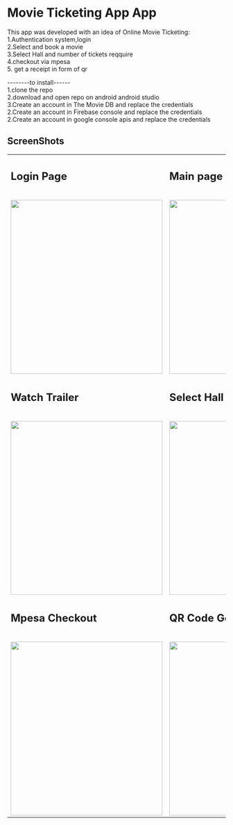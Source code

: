 <h1>Movie Ticketing App App</h1>

This app was developed with an idea of Online Movie Ticketing:</br>
1.Authentication system,login</br>
2.Select and book a movie </br>
3.Select Hall and number of tickets reqquire </br>
4.checkout via mpesa</br>
5. get a receipt in form of qr</br>

--------to install------</br>
1.clone the repo</br>
2.download and open repo on android android studio</br>
3.Create an account in  The Movie DB  and replace the credentials<br>
2.Create an account in  Firebase console and replace the credentials<br>
2.Create an account in  google console apis and replace the credentials<br>
  
<h2>ScreenShots</h2>

<table>
  
  <tr>
   <td><h2>Login Page</h2></br><img src="../master/app/src/main/res/drawable/login.png?raw=true" width="350" height="400" /></td>
      <td><h2>Main page</h2></br><img src="../master/app/src/main/res/drawable/movie.png?raw=true" width="350" height="400" /></td>
      <td><h2>Movie Detail</h2></br><img src="../master/app/src/main/res/drawable/movie_detail.png?raw=true" width="350" height="400" /></td>
  </tr>
  <tr>
   <td><h2>Watch Trailer</h2></br><img src="../master/app/src/main/res/drawable/youtube.png?raw=true" width="350" height="400" /></td>
      <td><h2>Select Hall</h2></br><img src="../master/app/src/main/res/drawable/selecting_hall.png?raw=true" width="350" height="400" /></td>
      <td><h2>Checkout Page</h2></br><img src="../master/app/src/main/res/drawable/checkout.png?raw=true" width="350" height="400" /></td>
  </tr>
  <tr>
   <td><h2>Mpesa Checkout</h2></br><img src="../master/app/src/main/res/drawable/mpesa_simtoolkit.png?raw=true" width="350" height="400" /></td>
      <td><h2>QR Code Generation</h2></br><img src="../master/app/src/main/res/drawable/qr_code.png?raw=true" width="350" height="400" /></td>
     </tr>

  </table>
